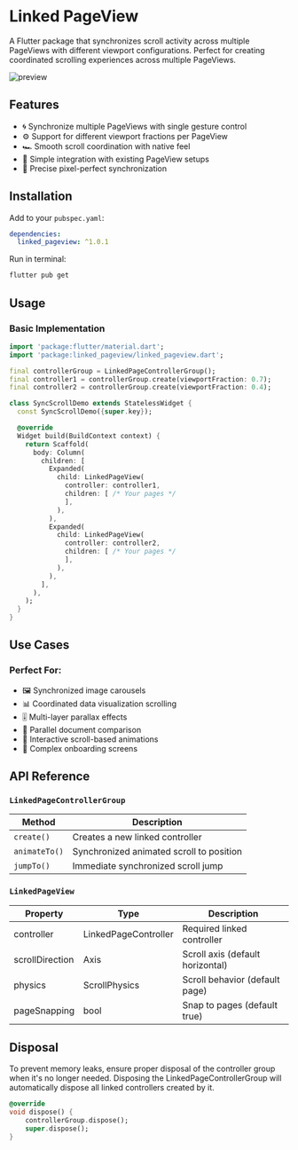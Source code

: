 # Linked PageView

A Flutter package that synchronizes scroll activity across multiple PageViews with different
viewport configurations. Perfect for creating coordinated scrolling experiences across multiple
PageViews.

![preview](../docs/preview.gif)

## Features

- 🌀 Synchronize multiple PageViews with single gesture control
- ⚙️ Support for different viewport fractions per PageView
- 🏎️ Smooth scroll coordination with native feel
- 🧩 Simple integration with existing PageView setups
- 📏 Precise pixel-perfect synchronization

## Installation

Add to your `pubspec.yaml`:

```yaml
dependencies:
  linked_pageview: ^1.0.1
```

Run in terminal:

```bash
flutter pub get
```

## Usage

### Basic Implementation

```dart
import 'package:flutter/material.dart';
import 'package:linked_pageview/linked_pageview.dart';

final controllerGroup = LinkedPageControllerGroup();
final controller1 = controllerGroup.create(viewportFraction: 0.7);
final controller2 = controllerGroup.create(viewportFraction: 0.4);

class SyncScrollDemo extends StatelessWidget {
  const SyncScrollDemo({super.key});

  @override
  Widget build(BuildContext context) {
    return Scaffold(
      body: Column(
        children: [
          Expanded(
            child: LinkedPageView(
              controller: controller1,
              children: [ /* Your pages */
              ],
            ),
          ),
          Expanded(
            child: LinkedPageView(
              controller: controller2,
              children: [ /* Your pages */
              ],
            ),
          ),
        ],
      ),
    );
  }
}
```

## Use Cases

### Perfect For:

- 🖼️ Synchronized image carousels
- 📊 Coordinated data visualization scrolling
- 🎚️ Multi-layer parallax effects
- 📖 Parallel document comparison
- 🎨 Interactive scroll-based animations
- 📱 Complex onboarding screens

## API Reference

### `LinkedPageControllerGroup`

| Method        | Description                              |
|---------------|------------------------------------------|
| `create()`    | Creates a new linked controller          |
| `animateTo()` | Synchronized animated scroll to position |
| `jumpTo()`    | Immediate synchronized scroll jump       |

### `LinkedPageView`

| Property        | Type                 | Description                      |
|-----------------|----------------------|----------------------------------|
| controller      | LinkedPageController | Required linked controller       |
| scrollDirection | Axis                 | Scroll axis (default horizontal) |
| physics         | ScrollPhysics        | Scroll behavior (default page)   |
| pageSnapping    | bool                 | Snap to pages (default true)     |


## Disposal

To prevent memory leaks, ensure proper disposal of the controller group when it's no longer needed. Disposing the LinkedPageControllerGroup will automatically dispose all linked controllers created by it.
```dart
@override
void dispose() {
    controllerGroup.dispose();
    super.dispose();
}
```